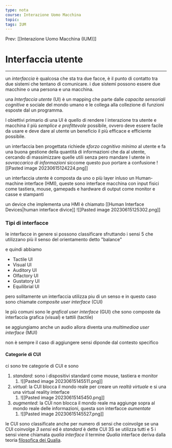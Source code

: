 ```yaml
---
type: nota
course: Interazione Uomo Macchina
topic: 
tags: IUM
---
```


Prev: [[Interazione Uomo Macchina (IUM)]]

# Interfaccia utente
---
un _interfaccia_ è qualcosa che sta tra due facce, è il punto di contatto tra due sistemi che tentano di comunicare. i due sistemi possono essere due macchine o una persona e una macchina.

una _Interfaccia utente_ (UI) è un mapping che parte dalle _capacita sensoriali cognitive_ e sociale del mondo umano e le collega alla collezione di funzioni esposte dal un programma.

l obiettivi primario di una UI è quello di rendere l interazione tra utente e macchina il più _semplice e profittevole_ possibile, ovvero deve essere facile da usare e deve dare al utente un beneficio il più efficace e efficiente possibile.

un interfaccia ben progettata richiede _sforzo cognitivo minimo_ al utente e fa una buona gestione della quantità di informazioni che da al utente, cercando di massimizzare quelle utili senza pero mandare l utente in _sovraccarico di informazioni_ siccome questo puo portare a confusione
![[Pasted image 20230615124224.png]]

un interfaccia utente è composta da uno o più layer inluso un Human-machine interface (HMI), queste sono interface macchina con input fisici come tastiera, mouse, gamepads e hardware di output come monitor e casse e stampanti

un device che implementa una HMI è chiamato [[Human Interface Devices|human interface divice]]
![[Pasted image 20230615125302.png]]



### Tipi di interfacce
le interfacce in genere si possono classificare sfruttando i sensi 5 che utilizzano più il senso del orientamento detto "balance"

e quindi abbiamo
- Tactile UI 
- Visual UI 
- Auditory UI 
- Olfactory UI 
- Gustatory UI
- Equilibrial UI

pero solitamente un interfaccia utilizza piu di un senso e in questo caso sono chiamate _composite user interface_ (CUI)

le più comuni sono le _grafical user interface_ (GUI) che sono composte da interfaccia grafica (visual) e tattili (tactile)

se aggiungiamo anche un audio allora diventa una _multimedioa user interface_ (MUI)

non è sempre il caso di aggiungere sensi diponde dal contesto specifico



#### Categorie di CUI
ci sono tre categorie di CUI e sono
1. _standard_: sono i dispositivi standard come mouse, tastiera e monitor
	1. ![[Pasted image 20230615145511.png]]
2. _virtual_:  la CUI blocca il mondo reale per creare un _realtà virtuale_ e si una una virtual reality interface
	1. ![[Pasted image 20230615145450.png]]
3. _augmented_: la CUI non blocca il mondo reale ma aggiunge sopra al mondo reale delle informazioni, questa son interfacce _aumentate_
	1. ![[Pasted image 20230615145527.png]]

le CUI sono classificate anche per numero di sensi che coinvolge se una CUI coinvolge _3 sensi_ ed è _standard_ è dette CUI 3S
se utilizza tutti e 5 i sensi viene chiamata _qualia interface_
il termine _Qualia_ interface deriva dalla teoria [filosofica dei Qualia](https://it.wikipedia.org/wiki/Qualia).



